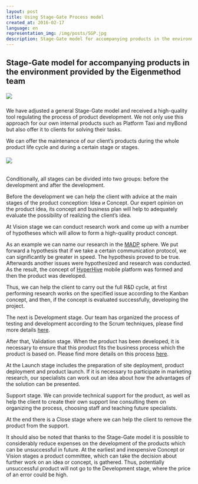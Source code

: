 ```yaml
---
layout: post
title: Using Stage-Gate Process model
created_at: 2016-02-17
language: en
representation_img: /img/posts/SGP.jpg
description: Stage-Gate model for accompanying products in the environment provided by the Eigenmethod team
---
```


## Stage-Gate model for accompanying products in the environment provided by the Eigenmethod team

##### ![](/img/posts/SGM.jpg)


We have adjusted a general Stage-Gate model and received a high-quality tool regulating the process of product development. We not only use this approach for our own internal products such as Platform Taxi and myBond but also offer it to clients for solving their tasks. 

We can offer the maintenance of our client’s products during the whole product life cycle and during a certain stage or stages. 

###### ![](/img/posts/SGS.png)

Conditionally, all stages can be divided into two groups: before the development and after the development.
 
Before the development we can help the client with advice at the main stages of the product conception: Idea и Concept. Our expert opinion on the product idea, its concept and business plan will help to adequately evaluate the possibility of realizing the client’s idea.

At Vision stage we can conduct research work and come up with a number of hypotheses which will allow to form a high-quality product concept.

As an example we can name our research in the [MADP][madp] sphere. We put forward a hypothesis that if we take a certain communication protocol, we can significantly be greater in speed. The hypothesis proved to be true. Afterwards another issues were hypothesized and research was conducted. As the result, the concept of [HyperHive][HH] mobile platform was formed and then the product was developed.  

Thus, we can help the client to carry out the full R&D cycle, at first performing research works on the specified issue according to the Kanban concept, and then, if the concept is evaluated successfully, developing the project.  

The next is  Development stage. Our team has organized the process of testing and development according to the Scrum techniques, please find more details [here][scr].

After that, Validation stage. When the product has been developed, it is necessary to ensure that this product fits the business process which the product is based on. Please find more details on this process [here][val].

At the Launch stage includes the preparation of site deployment, product deployment and product launch. If it is necessary to participate in marketing research, our specialists can work out an idea about how the advantages of the solution can be presented. 

Support stage. We can provide technical support for the product, as well as help the client to create their own support line consulting them on organizing the process, choosing staff and teaching future specialists. 

At the end there is a Close stage where we can help the client to remove the product from the support. 

It should also be noted that thanks to the Stage-Gate model it is possible to considerably reduce expenses on the development of the products which can be unsuccessful in future. At the earliest and inexpensive Concept or Vision stages a product committee, which can take the decision about further work on an idea or concept, is gathered. Thus, potentially unsuccessful product will not go to the Development stage, where the price of an error could be high. 

[//]: #
   [madp]: <https://www.gartner.com/reviews/market/mobile-application-development-platforms>
   [val]: <http://eigenmethod.com/2015/10/01/validation-post.html>
   [scr]: <http://eigenmethod.com/2015/03/05/scrum-post.html>
   [HH]: <http://eigenmethod.com/products/hh/>